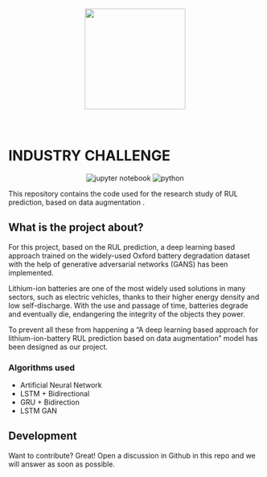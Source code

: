 

<h1 align="center">
<img src="https://github.com/ikumpli/A-deep-learning-based-approach-for-lithium-ion-battery-RUL-prediction-based-on-data-augmentation/blob/main/logo.png" width="200">
</h1><br>

# INDUSTRY CHALLENGE

<p align="center">
  <img alt="jupyter notebook" src="https://img.shields.io/badge/Jupyter-F37626.svg?&style=for-the-badge&logo=Jupyter&logoColor=white" />
  <img alt="python" src="https://img.shields.io/badge/Python-3776AB?style=for-the-badge&logo=python&logoColor=white" />
</p>

This repository contains the code used for the research study of RUL prediction, based on data augmentation .
## What is the project about?
For this project, based on the RUL prediction, a deep learning based approach trained on the widely-used
Oxford battery degradation dataset with the help of generative adversarial
networks (GANS) has been implemented.

Lithium-ion batteries are one of the most widely used solutions in many
sectors, such as electric vehicles, thanks to their higher energy density and
low self-discharge. With the use and passage of time, batteries degrade and
eventually die, endangering the integrity of the objects they power.

To prevent all these from happening a “A deep learning based approach for lithium-ion-battery RUL
prediction based on data augmentation” model has been designed as our project.

### Algorithms used

- Artificial Neural Network 
- LSTM + Bidirectional
- GRU + Bidirection
- LSTM GAN


## Development
Want to contribute? Great!
Open a discussion in Github in this repo and we will answer as soon as possible.
